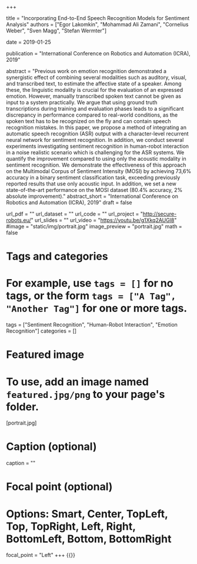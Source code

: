 +++

title = "Incorporating End-to-End Speech Recognition Models for Sentiment Analysis"
authors = ["Egor Lakomkin", "Mohammad Ali Zamani", "Cornelius Weber", "Sven Magg", "Stefan Wermter"]

date = 2019-01-25

publication = "International Conference on Robotics and Automation (ICRA), 2019"

abstract = "Previous work on emotion recognition demonstrated a synergistic effect of combining several modalities such as auditory, visual, and transcribed text, to estimate the affective state of a speaker. Among these, the linguistic modality is crucial for the evaluation of an expressed emotion. However, manually transcribed spoken text cannot be given as input to a system practically. We argue that using ground truth transcriptions during training and evaluation phases leads to a significant discrepancy in performance compared to real-world conditions, as the spoken text has to be recognized on the fly and can contain speech recognition mistakes. In this paper, we propose a method of integrating an automatic speech recognition (ASR) output with a character-level recurrent neural network for sentiment recognition. In addition, we conduct several experiments investigating sentiment recognition in human-robot interaction in a noise realistic scenario which is challenging for the ASR systems. We quantify the improvement compared to using only the acoustic modality in sentiment recognition. We demonstrate the effectiveness of this approach on the Multimodal Corpus of Sentiment Intensity (MOSI) by achieving 73,6% accuracy in a binary sentiment classification task, exceeding previously reported results that use only acoustic input. In addition, we set a new state-of-the-art performance on the MOSI dataset (80.4% accuracy, 2% absolute improvement)."
abstract_short = "International Conference on Robotics and Automation (ICRA), 2019"
draft = false

url_pdf = ""
url_dataset = ""
url_code = ""
url_project = "http://secure-robots.eu/"
url_slides = ""
url_video = "https://youtu.be/g1Xkq2AUGl8"
#image = "static/img/portrait.jpg"
image_preview = "portrait.jpg"
math = false

# Tags and categories
# For example, use `tags = []` for no tags, or the form `tags = ["A Tag", "Another Tag"]` for one or more tags.
tags = ["Sentiment Recognition", "Human-Robot Interaction", "Emotion Recognition"]
categories = []

# Featured image
# To use, add an image named `featured.jpg/png` to your page's folder. 
[portrait.jpg]
  # Caption (optional)
  caption = ""

  # Focal point (optional)
  # Options: Smart, Center, TopLeft, Top, TopRight, Left, Right, BottomLeft, Bottom, BottomRight
  focal_point = "Left"
+++
{{<youtube g1Xkq2AUGl8>}}
